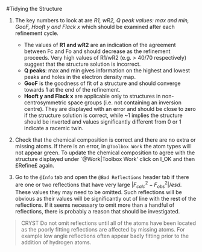 #Tidying the Structure

1.	The key numbers to look at are _R1, wR2, Q peak values: max and min, GooF, Hooft y and Flack x_ which should be examined after each refinement cycle.

	- The values of **R1 and wR2** are an indication of the agreement between Fc and Fo and should decrease as the refinement proceeds. Very high values of R1/wR2 (e.g. > 40/70 respectively) suggest that the structure solution is incorrect. 
	- **Q peaks**: max and min gives information on the highest and lowest peaks and holes in the electron density map. 
	- **GooF** is the goodness of fit of a structure and should converge towards 1 at the end of the refinement. 
	- **Hooft y and Flack x** are applicable only to structures in non-centrosymmetric space groups (i.e. not containing an inversion centre). They are displayed with an error and should be close to zero if the structure solution is correct, while ~1 implies the structure should be inverted and values significantly different from 0 or 1 indicate a racemic twin.

2.	Check that the chemical composition is correct and there are no extra or missing atoms. If there is an error, in `@Toolbox Work` the atom types will not appear green. To update the chemical composition to agree with the structure displayed under `@Work|Toolbox Work' click on I_OK and then £Refine£ again.

3.	Go to the `@Info` tab and open the `@Bad Reflections` header tab if there are one or two reflections that have very large $|F_{calc}^{2}-F_{obs}^{2}|/esd$. These values they may need to be omitted. Such reflections will be obvious as their values will be significantly out of line with the rest of the reflections. If it seems necessary to omit more than a handful of reflections, there is probably a reason that should be investigated. 
	
>CRYST Do not omit reflections until all of the atoms have been located as the poorly fitting reflections are affected by missing atoms. For example low angle reflections often appear badly fitting prior to the addition of hydrogen atoms.
